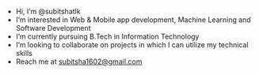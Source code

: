 -  Hi, I’m @subitshatlk
-  I’m interested in Web & Mobile app development, Machine Learning and Software Development
-  I’m currently pursuing B.Tech in Information Technology 
-  I’m looking to collaborate on projects in which I can utilize my technical skills
-  Reach me at subitsha1602@gmail.com 

<!---
subitshatlk/subitshatlk is a ✨ special ✨ repository because its `README.md` (this file) appears on your GitHub profile.
You can click the Preview link to take a look at your changes.
--->
